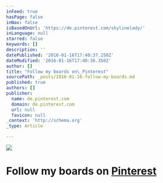 ```yaml
---
inFeed: true
hasPage: false
inNav: false
isBasedOnUrl: 'https://de.pinterest.com/skylinelady/'
inLanguage: null
starred: false
keywords: []
description: ''
datePublished: '2016-01-16T17:40:37.250Z'
dateModified: '2016-01-16T17:40:36.350Z'
author: []
title: "Follow my boards on\_Pinterest"
sourcePath: _posts/2016-01-16-follow-my-boards.md
published: true
authors: []
publisher:
  name: de.pinterest.com
  domain: de.pinterest.com
  url: null
  favicon: null
_context: 'http://schema.org'
_type: Article

---
```

![](https://s3-us-west-2.amazonaws.com/the-grid-img/p/43ca66458724a324cada3a8f465196639c186698.gif)

# Follow my boards on [Pinterest][0]

[0]: https://www.pinterest.com/skylinelady/